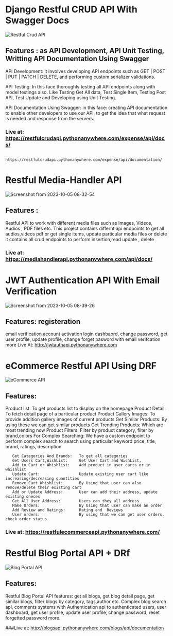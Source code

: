 # Django Restful CRUD API With Swagger Docs
![Restful Crud API](https://github.com/krishnasky821/All-DRF-Restful-APIs/assets/123397686/3f439442-0b72-4605-bf59-e44f49e3f553)


## Features : as API Development, API Unit Testing, Writting API Documentation Using Swagger
API Development: it involves developing API endpoints such as GET | POST | PUT | PATCH | DELETE, and performing custom serializer validations.

API Testing: In this face thoroughly testing all API endpoints along with model testings also. Like Testing Get All data, Test Single Item, Testing Post API, Test Update and Developing using Unit Testing.

API Documentation Using Swagger: in this face: creating API documentation to enable other developers to use our API, to get the idea that what request is needed and response from the servers.

### Live at:  https://restfulcrudapi.pythonanywhere.com/expense/api/docs/
              https://restfulcrudapi.pythonanywhere.com/expense/api/documentation/

# Restful Media-Handler API

![Screenshot from 2023-10-05 08-32-54](https://github.com/krishnasky821/All-DRF-Restful-APIs/assets/123397686/835d2510-307f-4371-b59d-25143f1a6a4e)



## Features : 
Restful API to work with different media files such as Images, Videos, Audios , PDF files etc. This project contains differnt api endpoints to get all audios,videos pdf or get single items, update particular media files or delete it contains all crud endpoints to perform insertion,read update , delete

### Live at: https://mediahandlerapi.pythonanywhere.com/api/docs/

# JWT Authentication API With Email Verification

![Screenshot from 2023-10-05 08-39-26](https://github.com/krishnasky821/All-DRF-Restful-APIs/assets/123397686/61d10138-294f-4d34-8fd5-8600e9b79cfe)

## Features: registeration  
email verification   account activation   login dashbaord, change password, get user profile, update profile,  change forget pasword with email verifcation more
Live At: http://jwtauthapi.pythonanywhere.com


# eCommerce Restful API Using DRF

![eCommerce API ](https://github.com/krishnasky821/All-DRF-Restful-APIs/assets/123397686/167fbd2a-bf5b-49ce-a2fe-229cc8739b06)


## Features: 
Product list:                To get products list to display on the homepage
       Product Detail:              To fetch detail page of a particular product
       Product Gallery Images:      To provide addition gallery images of current products
       Get Similar Products:        By using these we can get similar products
       Get Trending Products:       Which are most trending now
       Product Filters:             Filter by product category, filter by brand,colors
       For Complex Searching:       We have a custom endpoint to perform complex search to search using particular keyword price, title, brand, ratings, description

       Get Categories And Brands:   To get all categories
       Get Users Cart,WishList:     Get User Cart and WishList,
       Add to Cart or Whishlist:    Add product in user carts or in whishlist
       Update Cart:                 Update existing user cart like increasing/decreasing quantities 
       Remove Cart Whishlist:       By Using that user can also remove/delete their existing cart
       Add or Update Address:       User can add their address, update existing oneces
       Get All User Address:        Users can they all address
       Make Orders:                 By Using that user can make an order
       Add Review and Ratings:      Rating and  Reviews 
       User orders:                 By using that we can get user orders, check order status

### Live at: https://restfulecommerceapi.pythonanywhere.com/

# Restful Blog Portal API + DRf

![Blog Portal API](https://github.com/krishnasky821/All-DRF-Restful-APIs/assets/123397686/27c3a64c-cd40-4527-843d-41c913df381f)

## Features: 
Restful Blog Portal API features: get all blogs, get blog detail page, get similar blogs, filter blogs by category, tags,author etc. Complex blog search api, comments systems with Authentication api to authenticated users, user dashboard, get user profile, update user profile, change password, reset forgetted password more.

###Live at: http://blogsapi.pythonanywhere.com/blogs/api/documentation

